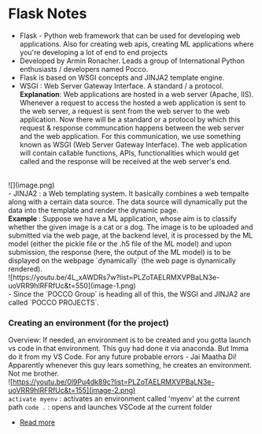 # Flask Notes

- Flask - Python web framework that can be used for developing web applications. Also for creating web apis, creating ML applications where you're developing a lot of end to end projects
- Developed by Armin Ronacher. Leads a group of International Python enthusiasts / developers named Pocco. 
- Flask is based on WSGI concepts and JINJA2 template engine.
- WSGI : Web Server Gateway Interface. A standard / a protocol. <br>
<b>Explanation</b>: Web applications are hosted in a web server (Apache, IIS). Whenever a request to access the hosted a web application is sent to the web server, a request is sent from the web server to the web application. Now there will be a standard or a protocol by which this request & response communcation happens between the web server and the web application. For this communication, we use something known as WSGI (Web Server Gateway Interface). The web application will contain callable functions, APIs, functionalities which would get called and the response will be received at the web server's end.
<br>
![](image.png)
<br>
- JINJA2 : a Web templating system. It basically combines a web tempalte along with a certain data source. The data source will dynamically put the data into the template and render the dynamic page. <br>
<b>Example </b>: Suppose we have a ML application, whose aim is to classify whether the given image is a cat or a dog. The image is to be uploaded and submitted via the web page, at the backend level, it is processed by the ML model (either the pickle file or the .h5 file of the ML model) and upon submission, the response (here, the output of the ML model) is to be displayed on the webpage `dynamically` (the web page is dynamically rendered). 
<br>
![https://youtu.be/4L_xAWDRs7w?list=PLZoTAELRMXVPBaLN3e-uoVRR9hlRFRfUc&t=550](image-1.png)
<br>
- Since the `POCCO Group` is heading all of this, the WSGI and JINJA2 are called `POCCO PROJECTS`.

### Creating an environment (for the project)
Overview: If needed, an environment is to be created and you gotta launch vs code in that environment. This guy had done it via anaconda. But Imma do it from my VS Code. For any future probable errors - Jai Maatha Di!
<br>
Apparently whenever this guy lears something, he creates an environment. Not me brother.
<br>
![https://youtu.be/0l9Pu4dk89c?list=PLZoTAELRMXVPBaLN3e-uoVRR9hlRFRfUc&t=155](image-2.png)
<br>
`activate myenv` : activates an environment called 'myenv' at the current path
`code .` : opens and launches VSCode at the current folder
<br>
- [Read more](https://dev.to/mursalfk/setup-flask-on-windows-system-using-vs-code-4p9j)
